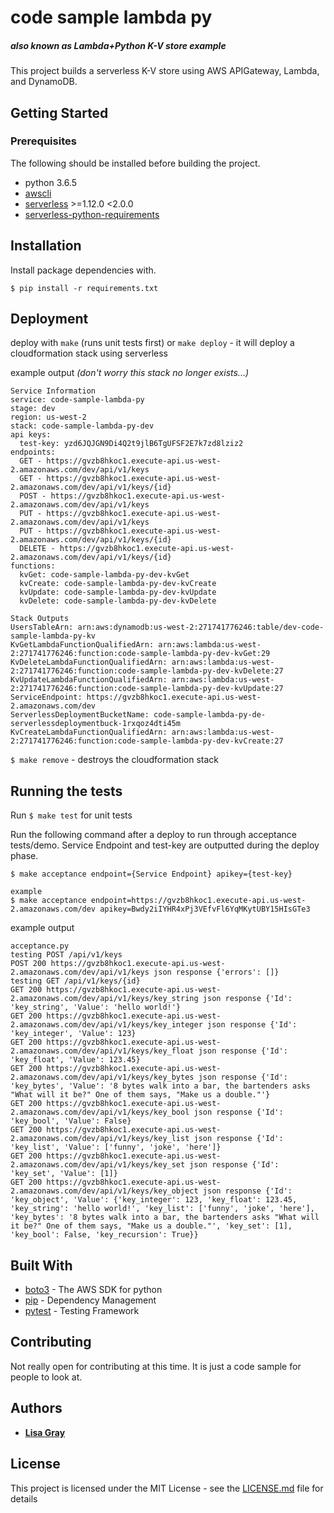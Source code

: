 # code sample lambda py
##### _also known as Lambda+Python K-V store example_
This project builds a serverless K-V store using AWS APIGateway, Lambda, and DynamoDB.

## Getting Started

### Prerequisites

The following should be installed before building the project.

* python 3.6.5 
* [awscli](https://docs.aws.amazon.com/cli/latest/userguide/installing.html)
* [serverless](https://serverless.com/framework/docs/getting-started/) >=1.12.0 <2.0.0 
* [serverless-python-requirements](https://github.com/UnitedIncome/serverless-python-requirements#install)

## Installation

Install package dependencies with.

```
$ pip install -r requirements.txt
```

## Deployment

deploy with `make`  (runs unit tests first) or `make deploy` - it will deploy a cloudformation stack using serverless

example output _(don't worry this stack no longer exists...)_
```
Service Information
service: code-sample-lambda-py
stage: dev
region: us-west-2
stack: code-sample-lambda-py-dev
api keys:
  test-key: yzd6JQJGN9Di4Q2t9jlB6TgUFSF2E7k7zd8lziz2
endpoints:
  GET - https://gvzb8hkoc1.execute-api.us-west-2.amazonaws.com/dev/api/v1/keys
  GET - https://gvzb8hkoc1.execute-api.us-west-2.amazonaws.com/dev/api/v1/keys/{id}
  POST - https://gvzb8hkoc1.execute-api.us-west-2.amazonaws.com/dev/api/v1/keys
  PUT - https://gvzb8hkoc1.execute-api.us-west-2.amazonaws.com/dev/api/v1/keys
  PUT - https://gvzb8hkoc1.execute-api.us-west-2.amazonaws.com/dev/api/v1/keys/{id}
  DELETE - https://gvzb8hkoc1.execute-api.us-west-2.amazonaws.com/dev/api/v1/keys/{id}
functions:
  kvGet: code-sample-lambda-py-dev-kvGet
  kvCreate: code-sample-lambda-py-dev-kvCreate
  kvUpdate: code-sample-lambda-py-dev-kvUpdate
  kvDelete: code-sample-lambda-py-dev-kvDelete

Stack Outputs
UsersTableArn: arn:aws:dynamodb:us-west-2:271741776246:table/dev-code-sample-lambda-py-kv
KvGetLambdaFunctionQualifiedArn: arn:aws:lambda:us-west-2:271741776246:function:code-sample-lambda-py-dev-kvGet:29
KvDeleteLambdaFunctionQualifiedArn: arn:aws:lambda:us-west-2:271741776246:function:code-sample-lambda-py-dev-kvDelete:27
KvUpdateLambdaFunctionQualifiedArn: arn:aws:lambda:us-west-2:271741776246:function:code-sample-lambda-py-dev-kvUpdate:27
ServiceEndpoint: https://gvzb8hkoc1.execute-api.us-west-2.amazonaws.com/dev
ServerlessDeploymentBucketName: code-sample-lambda-py-de-serverlessdeploymentbuck-1rxqoz4dti45m
KvCreateLambdaFunctionQualifiedArn: arn:aws:lambda:us-west-2:271741776246:function:code-sample-lambda-py-dev-kvCreate:27
```

`$ make remove` - destroys the cloudformation stack

## Running the tests

Run `$ make test` for unit tests

Run the following command after a deploy to run through acceptance tests/demo.
Service Endpoint and test-key are outputted during the deploy phase. 
```
$ make acceptance endpoint={Service Endpoint} apikey={test-key}

example
$ make acceptance endpoint=https://gvzb8hkoc1.execute-api.us-west-2.amazonaws.com/dev apikey=Bwdy2iIYHR4xPj3VEfvFl6YqMKytUBY15HIsGTe3
``` 

example output
```
acceptance.py 
testing POST /api/v1/keys
POST 200 https://gvzb8hkoc1.execute-api.us-west-2.amazonaws.com/dev/api/v1/keys json response {'errors': []}
testing GET /api/v1/keys/{id}
GET 200 https://gvzb8hkoc1.execute-api.us-west-2.amazonaws.com/dev/api/v1/keys/key_string json response {'Id': 'key_string', 'Value': 'hello world!'}
GET 200 https://gvzb8hkoc1.execute-api.us-west-2.amazonaws.com/dev/api/v1/keys/key_integer json response {'Id': 'key_integer', 'Value': 123}
GET 200 https://gvzb8hkoc1.execute-api.us-west-2.amazonaws.com/dev/api/v1/keys/key_float json response {'Id': 'key_float', 'Value': 123.45}
GET 200 https://gvzb8hkoc1.execute-api.us-west-2.amazonaws.com/dev/api/v1/keys/key_bytes json response {'Id': 'key_bytes', 'Value': '8 bytes walk into a bar, the bartenders asks "What will it be?" One of them says, "Make us a double."'}
GET 200 https://gvzb8hkoc1.execute-api.us-west-2.amazonaws.com/dev/api/v1/keys/key_bool json response {'Id': 'key_bool', 'Value': False}
GET 200 https://gvzb8hkoc1.execute-api.us-west-2.amazonaws.com/dev/api/v1/keys/key_list json response {'Id': 'key_list', 'Value': ['funny', 'joke', 'here']}
GET 200 https://gvzb8hkoc1.execute-api.us-west-2.amazonaws.com/dev/api/v1/keys/key_set json response {'Id': 'key_set', 'Value': [1]}
GET 200 https://gvzb8hkoc1.execute-api.us-west-2.amazonaws.com/dev/api/v1/keys/key_object json response {'Id': 'key_object', 'Value': {'key_integer': 123, 'key_float': 123.45, 'key_string': 'hello world!', 'key_list': ['funny', 'joke', 'here'], 'key_bytes': '8 bytes walk into a bar, the bartenders asks "What will it be?" One of them says, "Make us a double."', 'key_set': [1], 'key_bool': False, 'key_recursion': True}}
```

## Built With

* [boto3](http://boto3.readthedocs.io/en/latest/index.html) - The AWS SDK for python
* [pip](https://pypi.org/project/pip/) - Dependency Management
* [pytest](https://docs.pytest.org/en/latest/) - Testing Framework

## Contributing

Not really open for contributing at this time. It is just a code sample for people to look at.

## Authors
* **[Lisa Gray](linkedin.com/in/gray7)** 

## License

This project is licensed under the MIT License - see the [LICENSE.md](LICENSE.md) file for details
